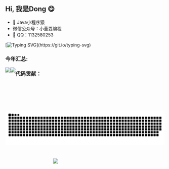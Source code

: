 ## Hi, 我是Dong 😋

- 🧑‍ Java小程序猿
-  微信公众号：小董耍编程
- 💬 QQ：1132580253

<!--   介绍 -->    
[![Typing SVG](https://readme-typing-svg.herokuapp.com?color=%2336BCF7&center=true&vCenter=true&width=600&lines=Hi+there+👋,+I+am+Dongjtest;+Welcome+to+My+Profile!;Over+2+years+of+programming+experience;Always+learning+new+things+;Machine+learning+enthusiast+;)](https://git.io/typing-svg)


### 今年汇总:
<img align="left" height="137px" src="https://github-readme-stats.vercel.app/api?username=Dongjtest&hide_title=true&hide_border=true&show_icons=true&include_all_commits=true&line_height=21&bg_color=0,EC6C6C,FFD479,FFFC79,73FA79&theme=graywhite&locale=cn"/>
<img align="left" height="137px" src="https://github-readme-stats.vercel.app/api/top-langs/?username=Dongjtest&hide_title=true&hide_border=true&layout=compact&bg_color=0,73FA79,73FDFF,D783FF&theme=graywhite&locale=cn"/>


### 代码贡献：
<picture>
  <source media="(prefers-color-scheme: dark)" srcset="https://raw.githubusercontent.com/Dongjtest/Dongjtest/output/github-contribution-grid-snake-dark.svg">
  <source media="(prefers-color-scheme: light)" srcset="https://raw.githubusercontent.com/Dongjtest/Dongjtest/output/github-contribution-grid-snake.svg">
  <img alt="github contribution grid snake animation" src="https://raw.githubusercontent.com/Dongjtest/Dongjtest/output/github-contribution-grid-snake.svg">
</picture>


<img hspace="30%" vspace="5%"  src="https://count.getloli.com/get/@Dongjtest.github.readme"></img>
 
</p>

